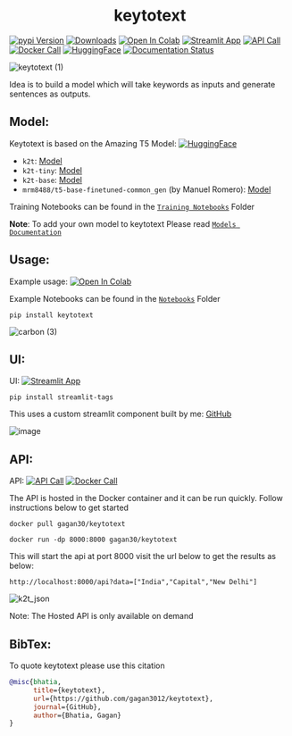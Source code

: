 <h1 align="center">keytotext</h1>

[![pypi Version](https://img.shields.io/pypi/v/keytotext.svg?logo=pypi&logoColor=white)](https://pypi.org/project/keytotext/)
[![Downloads](https://static.pepy.tech/personalized-badge/keytotext?period=total&units=none&left_color=grey&right_color=orange&left_text=Pip%20Downloads)](https://pepy.tech/project/keytotext)
[![Open In Colab](https://colab.research.google.com/assets/colab-badge.svg)](https://colab.research.google.com/github/gagan3012/keytotext/blob/master/Examples/K2T.ipynb)
[![Streamlit App](https://static.streamlit.io/badges/streamlit_badge_black_white.svg)](https://share.streamlit.io/gagan3012/keytotext/UI/app.py)
[![API Call](https://img.shields.io/badge/-FastAPI-red?logo=fastapi&labelColor=white)]()
[![Docker Call](https://img.shields.io/badge/-Docker%20Image-blue?logo=docker&labelColor=white)](https://hub.docker.com/r/gagan30/keytotext)
[![HuggingFace](https://img.shields.io/badge/%F0%9F%A4%97-Models%20on%20Hub-yellow)](https://huggingface.co/models?filter=keytotext)
[![Documentation Status](https://readthedocs.org/projects/keytotext/badge/?version=latest)](https://keytotext.readthedocs.io/en/latest/?badge=latest)


![keytotext (1)](https://socialify.git.ci/gagan3012/keytotext/image?language=1&owner=1&stargazers=1&theme=Light)

Idea is to build a model which will take keywords as inputs and generate sentences as outputs. 

## Model:

Keytotext is based on the Amazing T5 Model: [![HuggingFace](https://img.shields.io/badge/%F0%9F%A4%97-Models%20on%20Hub-yellow)](https://huggingface.co/models?filter=keytotext)

- `k2t`: [Model](https://huggingface.co/gagan3012/k2t)
- `k2t-tiny`: [Model](https://huggingface.co/gagan3012/k2t-tiny)
- `k2t-base`: [Model](https://huggingface.co/gagan3012/k2t-base)
- `mrm8488/t5-base-finetuned-common_gen` (by Manuel Romero): [Model](https://huggingface.co/mrm8488/t5-base-finetuned-common_gen?text=India+capital+New+Delhi)

Training Notebooks can be found in the [`Training Notebooks`](https://github.com/gagan3012/keytotext/tree/master/notebooks) Folder

**Note**: To add your own model to keytotext Please read [`Models Documentation`](https://github.com/gagan3012/keytotext/blob/master/docs/MODELS.md)

## Usage:

Example usage: [![Open In Colab](https://colab.research.google.com/assets/colab-badge.svg)](https://colab.research.google.com/github/gagan3012/keytotext/blob/master/Examples/K2T.ipynb)

Example Notebooks can be found in the [`Notebooks`](https://github.com/gagan3012/keytotext/tree/master/examples) Folder

```shell script
pip install keytotext
```

![carbon (3)](https://user-images.githubusercontent.com/49101362/116220679-90e64180-a755-11eb-9246-82d93d924a6c.png)


## UI:

UI: [![Streamlit App](https://static.streamlit.io/badges/streamlit_badge_black_white.svg)](https://share.streamlit.io/gagan3012/keytotext/UI/app.py)

```shell script
pip install streamlit-tags
```
This uses a custom streamlit component built by me: [GitHub](https://github.com/gagan3012/streamlit-tags)

![image](https://user-images.githubusercontent.com/49101362/116162205-fc042980-a6fd-11eb-892e-8f6902f193f4.png)

## API:

API: [![API Call](https://img.shields.io/badge/-Open%20with%20FastAPI-red?logo=fastapi&labelColor=white)]()
[![Docker Call](https://img.shields.io/badge/-Docker%20Image-blue?logo=docker&labelColor=white)](https://hub.docker.com/r/gagan30/keytotext)

The API is hosted in the Docker container and it can be run quickly.
Follow instructions below to get started

```shell script
docker pull gagan30/keytotext

docker run -dp 8000:8000 gagan30/keytotext
```

This will start the api at port 8000 visit the url below to get the results as below:
```
http://localhost:8000/api?data=["India","Capital","New Delhi"]
```

![k2t_json](https://user-images.githubusercontent.com/49101362/117046515-c56e7600-acde-11eb-8a20-7e1ab5f0de02.png)

Note: The Hosted API is only available on demand
## BibTex:

To quote keytotext please use this citation

```bibtex
@misc{bhatia, 
      title={keytotext},
      url={https://github.com/gagan3012/keytotext}, 
      journal={GitHub}, 
      author={Bhatia, Gagan}
}
```
